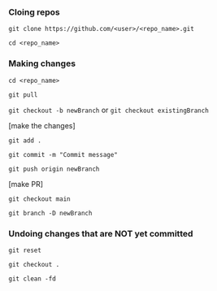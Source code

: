 ### Cloing repos
`git clone https://github.com/<user>/<repo_name>.git`

`cd <repo_name>`

### Making changes
`cd <repo_name>`

`git pull`

`git checkout -b newBranch` or `git checkout existingBranch`

[make the changes]

`git add .`

`git commit -m "Commit message"`

`git push origin newBranch`

[make PR]

`git checkout main`

`git branch -D newBranch`

### Undoing changes that are NOT yet committed
`git reset`

`git checkout .`

`git clean -fd`
